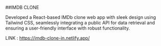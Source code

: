 ##IMDB CLONE


Developed a React-based IMDb clone web app with sleek design using Tailwind CSS, seamlessly integrating a public API for data retrieval and ensuring a user-friendly interface with robust functionality.


LINK : https://imdb-clone-in.netlify.app/
